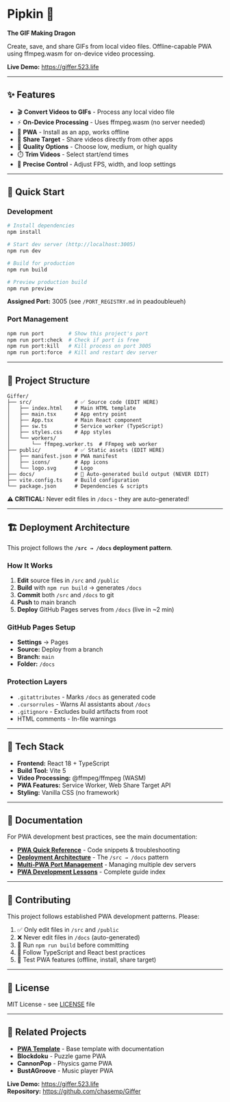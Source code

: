 # Pipkin 🐲
**The GIF Making Dragon**

Create, save, and share GIFs from local video files. Offline-capable PWA using ffmpeg.wasm for on-device video processing.

**Live Demo:** https://giffer.523.life

---

## ✨ Features

- 🎬 **Convert Videos to GIFs** - Process any local video file
- ⚡ **On-Device Processing** - Uses ffmpeg.wasm (no server needed)
- 📱 **PWA** - Install as an app, works offline
- 🔗 **Share Target** - Share videos directly from other apps
- 🎨 **Quality Options** - Choose low, medium, or high quality
- ⏱️ **Trim Videos** - Select start/end times
- 🎯 **Precise Control** - Adjust FPS, width, and loop settings

---

## 🚀 Quick Start

### Development

```bash
# Install dependencies
npm install

# Start dev server (http://localhost:3005)
npm run dev

# Build for production
npm run build

# Preview production build
npm run preview
```

**Assigned Port:** 3005 (see `/PORT_REGISTRY.md` in peadoubleueh)

### Port Management

```bash
npm run port        # Show this project's port
npm run port:check  # Check if port is free
npm run port:kill   # Kill process on port 3005
npm run port:force  # Kill and restart dev server
```

---

## 📁 Project Structure

```
Giffer/
├── src/              # ✅ Source code (EDIT HERE)
│   ├── index.html    # Main HTML template
│   ├── main.tsx      # App entry point
│   ├── App.tsx       # Main React component
│   ├── sw.ts         # Service worker (TypeScript)
│   ├── styles.css    # App styles
│   └── workers/
│       └── ffmpeg.worker.ts  # FFmpeg web worker
├── public/           # ✅ Static assets (EDIT HERE)
│   ├── manifest.json # PWA manifest
│   ├── icons/        # App icons
│   └── logo.svg      # Logo
├── docs/             # 🤖 Auto-generated build output (NEVER EDIT)
├── vite.config.ts    # Build configuration
└── package.json      # Dependencies & scripts
```

**⚠️ CRITICAL:** Never edit files in `/docs` - they are auto-generated!

---

## 🏗️ Deployment Architecture

This project follows the **`/src → /docs` deployment pattern**.

### How It Works

1. **Edit** source files in `/src` and `/public`
2. **Build** with `npm run build` → generates `/docs`
3. **Commit** both `/src` and `/docs` to git
4. **Push** to main branch
5. **Deploy** GitHub Pages serves from `/docs` (live in ~2 min)

### GitHub Pages Setup

- **Settings** → Pages
- **Source:** Deploy from a branch
- **Branch:** `main`
- **Folder:** `/docs`

### Protection Layers

- `.gitattributes` - Marks `/docs` as generated code
- `.cursorrules` - Warns AI assistants about `/docs`
- `.gitignore` - Excludes build artifacts from root
- HTML comments - In-file warnings

---

## 🔧 Tech Stack

- **Frontend:** React 18 + TypeScript
- **Build Tool:** Vite 5
- **Video Processing:** @ffmpeg/ffmpeg (WASM)
- **PWA Features:** Service Worker, Web Share Target API
- **Styling:** Vanilla CSS (no framework)

---

## 📖 Documentation

For PWA development best practices, see the main documentation:

- **[PWA Quick Reference](../peadoubleueh/project-docs/PWA_QUICK_REFERENCE.md)** - Code snippets & troubleshooting
- **[Deployment Architecture](../peadoubleueh/project-docs/DEPLOYMENT_ARCHITECTURE.md)** - The `/src → /docs` pattern
- **[Multi-PWA Port Management](../peadoubleueh/project-docs/MULTI_PWA_PORT_MANAGEMENT.md)** - Managing multiple dev servers
- **[PWA Development Lessons](../peadoubleueh/project-docs/PWA_DEVELOPMENT_LESSONS.md)** - Complete guide index

---

## 🤝 Contributing

This project follows established PWA development patterns. Please:

1. ✅ Only edit files in `/src` and `/public`
2. ❌ Never edit files in `/docs` (auto-generated)
3. 🔧 Run `npm run build` before committing
4. 📝 Follow TypeScript and React best practices
5. 🧪 Test PWA features (offline, install, share target)

---

## 📄 License

MIT License - see [LICENSE](./LICENSE) file

---

## 🔗 Related Projects

- **[PWA Template](../peadoubleueh)** - Base template with documentation
- **Blockdoku** - Puzzle game PWA
- **CannonPop** - Physics game PWA
- **BustAGroove** - Music player PWA

**Live Demo:** https://giffer.523.life  
**Repository:** https://github.com/chasemp/Giffer
